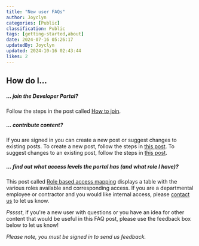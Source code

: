 ```yaml
---
title: "New user FAQs"
author: Joyclyn
categories: [Public]
classification: Public
tags: [getting-started,about]
date: 2024-07-16 05:26:17 
updatedBy: Joyclyn
updated: 2024-10-16 02:43:44 
likes: 2
---
```


## How do I...

##### ... join the Developer Portal?
Follow the steps in the post called [How to join](/public/how-to-join-900fe4/).
<br>

##### ... contribute content?
If you are signed in you can create a new post or suggest changes to existing posts.
To create a new post, follow the steps in [this post](/public/How-to-add-a-new-post-using-the-inline-editing-tool/).
To suggest changes to an existing post, follow the steps in [this post](/public/How-to-edit-an-existing-post-in-Developer-Portal/).
<br>



##### ... find out what access levels the portal has (and what role I have)? 
This post called [Role based access mapping](/public/Role-based-access-mapping-in-Developer-Portal/) displays a table with the various roles available and corresponding access.
If you are a departmental employee or contractor and you would like internal access, please [contact us](/contact-us/) to let us know.
<br>

*Psssst*, if you're a new user with questions or you have an idea for other content that would be useful in this FAQ post, please use the feedback box below to let us know! 

*Please note, you must be signed in to send us feedback.*